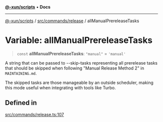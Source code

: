 [**@-xun/scripts**](../../../../README.md) • **Docs**

***

[@-xun/scripts](../../../../README.md) / [src/commands/release](../README.md) / allManualPrereleaseTasks

# Variable: allManualPrereleaseTasks

> `const` **allManualPrereleaseTasks**: `"manual"` = `'manual'`

A string that can be passed to --skip-tasks representing all prerelease tasks
that should be skipped when following "Manual Release Method 2" in
`MAINTAINING.md`.

The skipped tasks are those manageable by an outside scheduler, making this
mode useful when integrating with tools like Turbo.

## Defined in

[src/commands/release.ts:107](https://github.com/Xunnamius/xscripts/blob/f84693679e326b03b40dc7577e79e1f4160b286e/src/commands/release.ts#L107)
